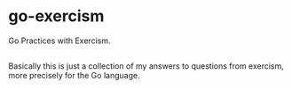 # go-exercism
Go Practices with Exercism.
##
Basically this is just a collection of my answers to questions from exercism, more precisely for the Go language.
